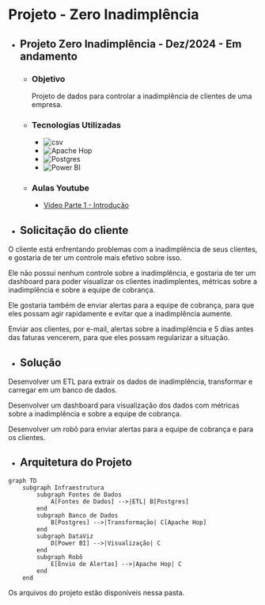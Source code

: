# Projeto - Zero Inadimplência

- ## Projeto Zero Inadimplência - Dez/2024 - Em andamento

    - ### Objetivo
        Projeto de dados para controlar a inadimplência de clientes de uma empresa.

    - ### Tecnologias Utilizadas
        - ![csv](https://img.shields.io/badge/csv-Data-blue)
        - ![Apache Hop](https://img.shields.io/badge/apache%20hop-ETL-blue)
        - ![Postgres](https://img.shields.io/badge/Postgres-Database-blue)
        - ![Power BI](https://img.shields.io/badge/Power%20BI-Data%20Viz-blue)

    - ### Aulas Youtube
        - [Vídeo Parte 1 - Introdução](https://youtu.be/b8FCd9gwoBw)

- ## Solicitação do cliente

O cliente está enfrentando problemas com a inadimplência de seus clientes, e gostaria de ter um controle mais efetivo sobre isso.

Ele não possui nenhum controle sobre a inadimplência, e gostaria de ter um dashboard para poder visualizar os clientes inadimplentes, métricas sobre a inadimplência e sobre a equipe de cobrança.

Ele gostaria também de enviar alertas para a equipe de cobrança, para que eles possam agir rapidamente e evitar que a inadimplência aumente.

Enviar aos clientes, por e-mail, alertas sobre a inadimplência e 5 dias antes das faturas vencerem, para que eles possam regularizar a situação.

- ## Solução

Desenvolver um ETL para extrair os dados de inadimplência, transformar e carregar em um banco de dados.

Desenvolver um dashboard para visualização dos dados com métricas sobre a inadimplência e sobre a equipe de cobrança.

Desenvolver um robô para enviar alertas para a equipe de cobrança e para os clientes.

- ## Arquitetura do Projeto

```mermaid
graph TD
    subgraph Infraestrutura
        subgraph Fontes de Dados
            A[Fontes de Dados] -->|ETL| B[Postgres]
        end
        subgraph Banco de Dados
            B[Postgres] -->|Transformação| C[Apache Hop]
        end
        subgraph DataViz
            D[Power BI] -->|Visualização| C
        end
        subgraph Robô
            E[Envio de Alertas] -->|Apache Hop| C
        end
    end
```

Os arquivos do projeto estão disponíveis nessa pasta.
